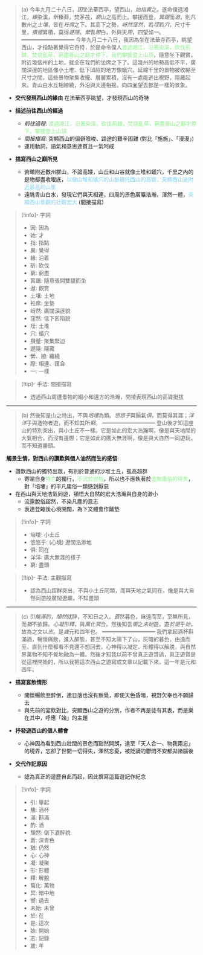 > (a)   今年九月二十八日，*因*坐法華西亭，望西山，*始指異*之。遂命僕過湘江，*緣*染溪，*斫*榛莽，焚茅茷，*窮*山之高而止。攀援而登，*箕踞*而*遨*，則凡數州之*土壤*，皆在*衽席*之下。其高下之勢，*岈然窪然*，若*垤*若*穴*，尺寸千里，*攢蹙*累積，莫得*遯隱*。*縈*青*繚*白，外與天*際*，四望如*一*。
> ━━━━━━━━━━
> 今年九月二十八日，我因為坐在法華寺西亭，眺望西山，才指點著覺得它奇特，於是命令僕人<span style="color: lightgreen">渡過湘江，沿著染溪，砍伐荊棘，焚烧亂草，窮盡善山之巔才停下。我們攀援登上山頂</span>，隨意坐下觀賞，附近幾個州的土地，就全在我們的坐席之下了。這幾州的地勢高低不平，廣闊深邃的地區像小土堆、低下凹陷的地方像蟻穴。延綿千里的景物被收縮至尺寸之間，這些景物聚集收攏、層層累積，沒有一處能逃出視野，隱藏起來。青山白水互相繚繞，外沿與天邊相接。向四面望去都是一樣的景象。

- **交代發現西山的緣由**
  在法華西亭眺望，才發現西山的奇特

- **描述前往西山的經過**
	- *前往過程*: <span style="color: lightgreen">渡過湘江，沿著染溪，砍伐荊棘，焚烧亂草，窮盡善山之巔才停下，攀援登上山頂</span>
	- *間接描寫*: 突顯西山的偏僻險峻、路途的艱辛困難
	  (對比「施施」、「漫漫」)
	- 運用動詞，語氣和意思連貫且一氣呵成

- **描寫西山之巔所見**
	- 俯瞰附近數州群山，不論高矮，山丘和山谷就像土堆和蟻穴，千里之內的是物都盡收眼底，<span style="color: skyblue">以像山堆和蟻穴的山脈襯托西山的高聳，突顯西山是附近最高的山峯</span>
	- 遠眺青山白水，發現它們與天相連，四周的景色廣曠浩瀚，渾然一體，<span style="color: skyblue">突顯西山景觀的壯觀宏大</span> (間接描寫)

> [!info]- 字詞
> - 因: 因為
> - 始: 才
> - 指: 指點
> - 異: 覺得
> - 緣: 沿着
> - 斫: 砍伐
> - 窮: 窮盡
> - 箕踞: 隨意張開雙腿而坐
> - 遨: 觀賞
> - 土壤: 土地
> - 衽席: 坐墊
> - 岈然: 廣闊深邃貌
> - 窪然: 低下凹陷貌
> - 垤: 土堆
> - 穴: 蟻穴
> - 攢蹙: 聚集緊迫
> - 遯隱: 隱藏
> - 縈、繚: 纏繞
> - 際: 相連、匯合
> - 一: 一樣

> [!tip]- 手法: 間接描寫
> - 透過西山周遭景物的細小和遠方的浩瀚，間接表現西山的高聳挺拔

---

> (b)   然後知是山之特出，不與*培塿*為類。*悠悠乎*與顥氣*俱*，而莫得其涯；*洋洋*乎與造物者遊，而不知其所*窮*。
> ━━━━━━━━━━
> 登山後才知這座山的特別突出，與小土丘不一樣。它是如此的宏大浩瀚啊，像是與天地間的大氣相合，而沒有邊際；它是如此的廣大無涯啊，像是與大自然一同遊玩，而不知道盡頭。

**觸景生情，對西山的讚歎與個人油然而生的感悟**:
- 讚歎西山的獨特出眾，有別於普通的沙堆土丘，孤高超群
	- 寄喻自身<span style="color: lightgreen">特立</span>的獨行，<span style="color: lightgreen">不流於世俗</span>，所以也不應執著於<span style="color: lightgreen">虛無庸俗的得失</span>，對「培塿」的平凡庸俗一類感到厭惡
- 在西山與天地浩氣同遊，頓悟大自然的宏大浩瀚與自身的渺小
	- 流露脫俗超然，不染凡塵的意志
	- 表達登臨後心境開闊，為下文體會作鋪墊

> [!info]- 字詞
> - 培塿: 小土丘
> - 悠悠乎: (心境) 遼闊浩渺地
> - 俱: 同在
> - 洋洋: 廣大無涯的樣子
> - 窮: 盡頭

> [!tip]- 手法: 主觀描寫
> - 認為西山超群突出，不與小土丘同類，而與天地之氣同在，像是與大自然同遊般廣闊遼曠，不知盡頭

---

> (c)   *引觴滿酌*，*頹然*就醉，不知日之入。*蒼*然暮色，自遠而至，至無所見，而*猶*不欲歸。*心凝形釋*，與*萬化冥*合。然後知吾*嚮*之*未始*遊，遊*於是*乎*始*，故為之文以*志*。是*歲*元和四年也。 
> ━━━━━━━━━━
> 我們拿起酒杯斟滿酒，暢懷痛飲，進入醉態，甚至不知太陽下了山，灰暗的暮色，由遠而至，直到什麼都看不見還不想回去，心神得以凝定、形體得以解脱，與自然界萬物不知不覺地融為一體。然後才知我以前不曾真正遊賞過，真正遊賞是從這裡開始的，所以我把這次西山之遊寫成文章以記載下來，這一年是元和四年。

- **描寫宴飲情形**
	- 開懷暢飲至醉倒，連日落也沒有察覺，即使天色昏暗，視野欠奉也不願歸去
	- 與先前的宴飲對比，突顯西山之遊的分別，作者不再是徒有其表，而是樂在其中，呼應「始」的主題

- **抒發遊西山的個人體會**
	- 心神因為看到西山壯闊的景色而豁然開朗，達至「天人合一、物我兩忘」的境界，忘卻了世間一切得失，渾然忘憂，被貶謫的鬱悶不安都拋諸腦後

- **交代作記原因**
	- 認為真正的遊歷自此而起，因此撰寫這篇遊記作紀念

> [!info]- 字詞
> - 引: 舉起
> - 觴: 酒杯
> - 滿: 斟滿
> - 酌: 酒
> - 頹然: 倒下酒醉貌
> - 蒼: 深青色
> - 猶: 仍然
> - 心: 心神
> - 凝: 凝聚
> - 形: 形體
> - 釋: 解脫
> - 萬化: 萬物
> - 冥: 暗中地
> - 嚮: 過去
> - 未始: 未曾
> - 於: 在
> - 是: 這次
> - 始: 開始
> - 志: 記錄
> - 歲: 年